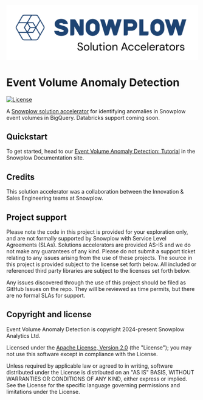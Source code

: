 ![snowplow-logo](.github/media/snowplow_solution_accelerators.png)

# Event Volume Anomaly Detection

[![License][license-image]][license]

A [Snowplow solution accelerator][solution-accelerators] for identifying anomalies in Snowplow event volumes in BigQuery. Databricks support coming soon.

## Quickstart

To get started, head to our [Event Volume Anomaly Detection: Tutorial][tutorial] in the Snowplow Documentation site.

## Credits

This solution accelerator was a collaboration between the Innovation & Sales Engineering teams at Snowplow.

## Project support

Please note the code in this project is provided for your exploration only, and are not formally supported by Snowplow with Service Level Agreements (SLAs). Solutions accelerators are provided AS-IS and we do not make any guarantees of any kind. Please do not submit a support ticket relating to any issues arising from the use of these projects. The source in this project is provided subject to the license set forth below. All included or referenced third party libraries are subject to the licenses set forth below.

Any issues discovered through the use of this project should be filed as GitHub Issues on the repo. They will be reviewed as time permits, but there are no formal SLAs for support.

## Copyright and license

Event Volume Anomaly Detection is copyright 2024-present Snowplow Analytics Ltd.

Licensed under the [Apache License, Version 2.0][license] (the "License");
you may not use this software except in compliance with the License.

Unless required by applicable law or agreed to in writing, software
distributed under the License is distributed on an "AS IS" BASIS,
WITHOUT WARRANTIES OR CONDITIONS OF ANY KIND, either express or implied.
See the License for the specific language governing permissions and
limitations under the License.

[solution-accelerators]: https://snowplow.io/solution-accelerators

[license]: https://www.apache.org/licenses/LICENSE-2.0
[license-image]: https://img.shields.io/github/license/snowplow/snowplow-android-tracker

[tutorial]: http://docs.snowplow.io/tutorials/event-anomaly-detection/